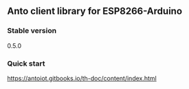 ## Anto client library for ESP8266-Arduino
### Stable version
0.5.0
### Quick start
<https://antoiot.gitbooks.io/th-doc/content/index.html>